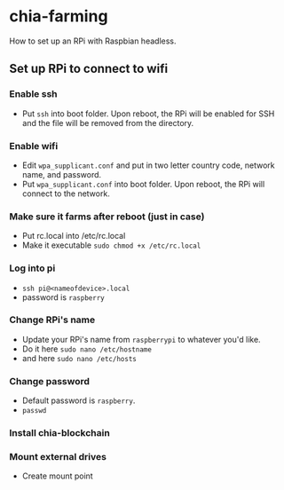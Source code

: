 # chia-farming

How to set up an RPi with Raspbian headless.

## Set up RPi to connect to wifi

### Enable ssh
* Put `ssh` into boot folder. Upon reboot, the RPi will be enabled for SSH and the file will be removed from the directory.

### Enable wifi
* Edit `wpa_supplicant.conf` and put in two letter country code, network name, and password.
* Put `wpa_supplicant.conf` into boot folder. Upon reboot, the RPi will connect to the network.

### Make sure it farms after reboot (just in case)
* Put rc.local into /etc/rc.local
* Make it executable `sudo chmod +x /etc/rc.local`

### Log into pi
* `ssh pi@<nameofdevice>.local`
* password is `raspberry`

### Change RPi's name
* Update your RPi's name from `raspberrypi` to whatever you'd like.
* Do it here `sudo nano /etc/hostname`
* and here `sudo nano /etc/hosts`

### Change password
* Default password is `raspberry`.
* `passwd`

### Install chia-blockchain

### Mount external drives
* Create mount point

